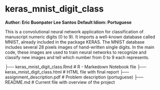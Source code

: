 # keras_mnist_digit_class
**Author: Eric Buonpater Lee Santos**
**Default Idiom: Portuguese**

This is a convolutional neural network application for classification of manuscript numeric digits (0 to 9). It imports a well-known database called MNIST, already included in the package KERAS. The MNIST database includes several 28 pixels images of hand-written single digits.
In the main code, these images are used to train neural networks to recognize and classify new images and tell which number from 0 to 9 each represents.

├── keras_mnist_digit_class.Rmd                  # R - Markedown Notebook file
├── keras_mnist_digit_class.html                 # HTML file with final report
├── assignment_description.pdf                   # Problem description (portuguese)
├── README.md                                    # Current file with overview of the project

